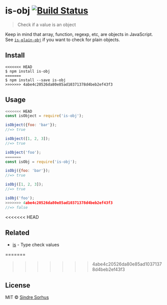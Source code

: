 # is-obj [![Build Status](https://travis-ci.org/sindresorhus/is-obj.svg?branch=master)](https://travis-ci.org/sindresorhus/is-obj)

> Check if a value is an object

Keep in mind that array, function, regexp, etc, are objects in JavaScript.<br>
See [`is-plain-obj`](https://github.com/sindresorhus/is-plain-obj) if you want to check for plain objects.


## Install

```
<<<<<<< HEAD
$ npm install is-obj
=======
$ npm install --save is-obj
>>>>>>> 4abe4c20526da80e85ad10371378d4beb2ef43f3
```


## Usage

```js
<<<<<<< HEAD
const isObject = require('is-obj');

isObject({foo: 'bar'});
//=> true

isObject([1, 2, 3]);
//=> true

isObject('foo');
=======
const isObj = require('is-obj');

isObj({foo: 'bar'});
//=> true

isObj([1, 2, 3]);
//=> true

isObj('foo');
>>>>>>> 4abe4c20526da80e85ad10371378d4beb2ef43f3
//=> false
```


<<<<<<< HEAD
## Related

- [is](https://github.com/sindresorhus/is) - Type check values


=======
>>>>>>> 4abe4c20526da80e85ad10371378d4beb2ef43f3
## License

MIT © [Sindre Sorhus](https://sindresorhus.com)
